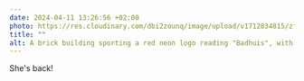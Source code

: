 ```yaml
---
date: 2024-04-11 13:26:56 +02:00
photo: https://res.cloudinary.com/dbi2zounq/image/upload/v1712834815/zf9shewizbakdffij33j.jpg
title: ""
alt: A brick building sporting a red neon logo reading "Badhuis", with warm lights shining through a large wall of liquor, against a cloudy early evening sky. 
---
```

She's back!
